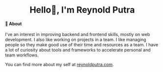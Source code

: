 <div align="center">
  <h1>Hello👋, I'm Reynold Putra</h1>
</div>

<h4>🚀 About</h4>
<p>
  I've an interest in improving backend and frontend skills, mostly on web development. I also like working on projects in a team. I like managing people so they make good use of their time and resources as a team. I have a lot of curiosity about tools and frameworks to accelerate personal and team workflows.
</p>
<p>
  You can find more about my self at <a href="https://reynoldputra.com">reynoldputra.com</a>.
</p>
